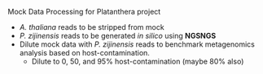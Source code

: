 Mock Data Processing for Platanthera project
- _A. thaliana_ reads to be stripped from mock
- _P. zijinensis_ reads to be generated _in silico_ using **NGSNGS** 
- Dilute mock data with _P. zijinensis_ reads to benchmark metagenomics analysis based on host-contamination.
  - Dilute to 0, 50, and 95% host-contamination (maybe 80% also)
